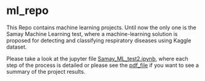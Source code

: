 # ml_repo
This Repo contains machine learning projects. Until now the only one is the Samay Machine Learning test, where a machine-learning solution is proposed for detecting and classifying respiratory diseases using Kaggle dataset.

Please take a look at the jupyter file [Samay_ML_test2.ipynb](https://github.com/jdbj89/ml_repo/blob/main/Samay_ML_test2.ipynb), where each step of the process is detailed or please see the [pdf_file](https://github.com/jdbj89/ml_repo/blob/main/Samay_Test_Results_JoseBolanos.pdf) if you want to see a summary of the project results.
